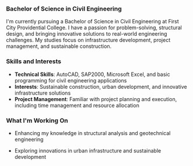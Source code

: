 ### Bachelor of Science in Civil Engineering

I'm currently pursuing a Bachelor of Science in Civil Engineering at First City Providential College. I have a passion for problem-solving, structural design, and bringing innovative solutions to real-world engineering challenges. My studies focus on infrastructure development, project management, and sustainable construction.

### Skills and Interests

- **Technical Skills**: AutoCAD, SAP2000, Microsoft Excel, and basic programming for civil engineering applications
- **Interests**: Sustainable construction, urban development, and innovative infrastructure solutions
- **Project Management**: Familiar with project planning and execution, including time management and resource allocation

### What I'm Working On

- Enhancing my knowledge in structural analysis and geotechnical engineering

- Exploring innovations in urban infrastructure and sustainable development



<!---
Errorsnty/Errorsnty is a ✨ special ✨ repository because its `README.md` (this file) appears on your GitHub profile.
You can click the Preview link to take a look at your changes.
--->
